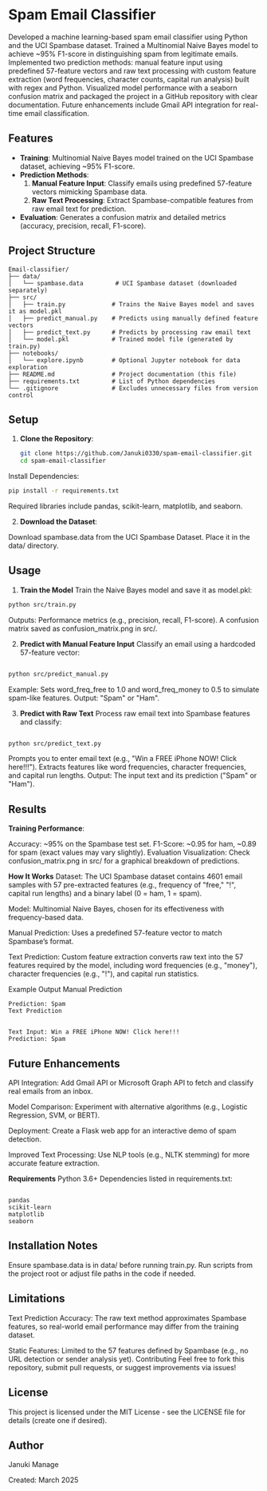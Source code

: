 
# Spam Email Classifier

Developed a machine learning-based spam email classifier using Python and the UCI Spambase dataset. Trained a Multinomial Naive Bayes model to achieve ~95% F1-score in distinguishing spam from legitimate emails. Implemented two prediction methods: manual feature input using predefined 57-feature vectors and raw text processing with custom feature extraction (word frequencies, character counts, capital run analysis) built with regex and Python. Visualized model performance with a seaborn confusion matrix and packaged the project in a GitHub repository with clear documentation. Future enhancements include Gmail API integration for real-time email classification.

## Features
- **Training**: Multinomial Naive Bayes model trained on the UCI Spambase dataset, achieving ~95% F1-score.
- **Prediction Methods**:
  1. **Manual Feature Input**: Classify emails using predefined 57-feature vectors mimicking Spambase data.
  2. **Raw Text Processing**: Extract Spambase-compatible features from raw email text for prediction.
- **Evaluation**: Generates a confusion matrix and detailed metrics (accuracy, precision, recall, F1-score).

## Project Structure
```
Email-classifier/
├── data/
│   └── spambase.data         # UCI Spambase dataset (downloaded separately)
├── src/
│   ├── train.py             # Trains the Naive Bayes model and saves it as model.pkl
│   ├── predict_manual.py    # Predicts using manually defined feature vectors
│   ├── predict_text.py      # Predicts by processing raw email text
│   └── model.pkl            # Trained model file (generated by train.py)
├── notebooks/
│   └── explore.ipynb        # Optional Jupyter notebook for data exploration
├── README.md                # Project documentation (this file)
├── requirements.txt         # List of Python dependencies
└── .gitignore               # Excludes unnecessary files from version control
```

## Setup
1. **Clone the Repository**:
   ```bash
   git clone https://github.com/Januki0330/spam-email-classifier.git
   cd spam-email-classifier


Install Dependencies:
```bash
pip install -r requirements.txt
```
Required libraries include pandas, scikit-learn, matplotlib, and seaborn.

2. **Download the Dataset**:

Download spambase.data from the UCI Spambase Dataset.
Place it in the data/ directory.

## Usage
1. **Train the Model**
Train the Naive Bayes model and save it as model.pkl:

```bash
python src/train.py
```
Outputs:
Performance metrics (e.g., precision, recall, F1-score).
A confusion matrix saved as confusion_matrix.png in src/.

2. **Predict with Manual Feature Input**
Classify an email using a hardcoded 57-feature vector:

```bash

python src/predict_manual.py

```
Example: Sets word_freq_free to 1.0 and word_freq_money to 0.5 to simulate spam-like features.
Output: "Spam" or "Ham".

3. **Predict with Raw Text**
Process raw email text into Spambase features and classify:

```bash

python src/predict_text.py
```
Prompts you to enter email text (e.g., "Win a FREE iPhone NOW! Click here!!!").
Extracts features like word frequencies, character frequencies, and capital run lengths.
Output: The input text and its prediction ("Spam" or "Ham").

## Results

**Training Performance**:

Accuracy: ~95% on the Spambase test set.
F1-Score: ~0.95 for ham, ~0.89 for spam (exact values may vary slightly).
Evaluation Visualization: Check confusion_matrix.png in src/ for a graphical breakdown of predictions.

**How It Works**
Dataset: The UCI Spambase dataset contains 4601 email samples with 57 pre-extracted features (e.g., frequency of "free," "!", capital run lengths) and a binary label (0 = ham, 1 = spam).

Model: Multinomial Naive Bayes, chosen for its effectiveness with frequency-based data.

Manual Prediction: Uses a predefined 57-feature vector to match Spambase’s format.

Text Prediction: Custom feature extraction converts raw text into the 57 features required by the model, including word frequencies (e.g., "money"), character frequencies (e.g., "!"), and capital run statistics.

Example Output
Manual Prediction
```text
Prediction: Spam
Text Prediction
```
```text

Text Input: Win a FREE iPhone NOW! Click here!!!
Prediction: Spam
```

## Future Enhancements
API Integration: Add Gmail API or Microsoft Graph API to fetch and classify real emails from an inbox.

Model Comparison: Experiment with alternative algorithms (e.g., Logistic Regression, SVM, or BERT).

Deployment: Create a Flask web app for an interactive demo of spam detection.

Improved Text Processing: Use NLP tools (e.g., NLTK stemming) for more accurate feature extraction.


**Requirements**
Python 3.6+
Dependencies listed in requirements.txt:
```text

pandas
scikit-learn
matplotlib
seaborn
```

## Installation Notes

Ensure spambase.data is in data/ before running train.py.
Run scripts from the project root or adjust file paths in the code if needed.

## Limitations

Text Prediction Accuracy: The raw text method approximates Spambase features, so real-world email performance may differ from the training dataset.

Static Features: Limited to the 57 features defined by Spambase (e.g., no URL detection or sender analysis yet).
Contributing
Feel free to fork this repository, submit pull requests, or suggest improvements via issues!

## License
This project is licensed under the MIT License - see the LICENSE file for details (create one if desired).

## Author
Januki Manage

Created: March 2025
